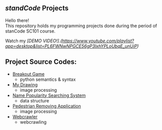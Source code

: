 ## *standCode* Projects
Hello there!\
This repository holds my programming projects done during the period of stanCode SC101 course.

Watch my *[DEMO VIDEO!].(https://www.youtube.com/playlist?app=desktop&list=PL6FWNwNPGCE56gP3lxhYPLoUbqE_unUiP)*

## Project Source Codes:
* [Breakout Game](https://github.com/wshen1031/MyStancodeProject/tree/main/stanCode_projects/Breakout%20Game)
  * python semantics & syntax
* [My Drawing](https://github.com/wshen1031/MyStancodeProject/tree/main/stanCode_projects/My%20Drawing)
  * image processing
* [Name Popularity Searching System](https://github.com/wshen1031/MyStancodeProject/tree/main/stanCode_projects/Name%20Popularity%20Searching%20System)
  * data structure
* [Pedestrian Removing Application](https://github.com/wshen1031/MyStancodeProject/tree/main/stanCode_projects/Pedestrian%20Removing%20Application)
  * image processing
* [Webcrawler](https://github.com/wshen1031/MyStancodeProject/blob/main/stanCode_projects/Webcrawler/webcrawler%20copy.py)
  * webcrawling   
